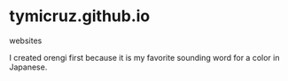 # tymicruz.github.io
websites

I created orengi first because it is my favorite sounding word for a color in Japanese. 